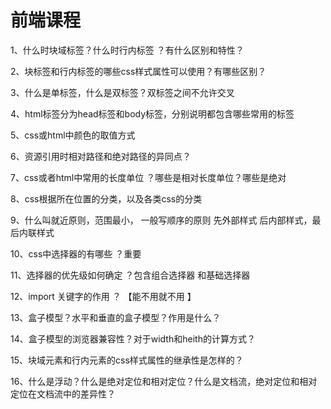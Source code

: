 前端课程
======
1、什么时块域标签？什么时行内标签 ？有什么区别和特性？<br/>


2、块标签和行内标签的哪些css样式属性可以使用？有哪些区别？


3、什么是单标签，什么是双标签？双标签之间不允许交叉

4、html标签分为head标签和body标签，分别说明都包含哪些常用的标签

5、css或html中颜色的取值方式

6、资源引用时相对路径和绝对路径的异同点？

7、css或者html中常用的长度单位 ？哪些是相对长度单位？哪些是绝对

8、css根据所在位置的分类，以及各类css的分类

9、什么叫就近原则，范围最小，    一般写顺序的原则  先外部样式 后内部样式，最后内联样式 

10、css中选择器的有哪些  ？重要


11、选择器的优先级如何确定 ？包含组合选择器 和基础选择器

12、import 关键字的作用 ？ 【能不用就不用 】 

13、盒子模型？水平和垂直的盒子模型？作用是什么？

14、盒子模型的浏览器兼容性？对于width和heith的计算方式？

15、块域元素和行内元素的css样式属性的继承性是怎样的？

16、什么是浮动？什么是绝对定位和相对定位？什么是文档流，绝对定位和相对定位在文档流中的差异性？
